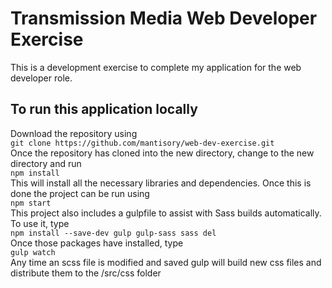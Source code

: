 # Transmission Media Web Developer Exercise
This is a development exercise to complete my application for the web developer role.
## To run this application locally
Download the repository using \
`git clone https://github.com/mantisory/web-dev-exercise.git` \
Once the repository has cloned into the new directory, change to the new directory and run \
`npm install` \
This will install all the necessary libraries and dependencies. Once this is done the project can be run using \
`npm start` \
This project also includes a gulpfile to assist with Sass builds automatically. \
To use it, type \
`npm install --save-dev gulp gulp-sass sass del` \
Once those packages have installed, type \
`gulp watch`\
Any time an scss file is modified and saved gulp will build new css files and distribute them to the /src/css folder
